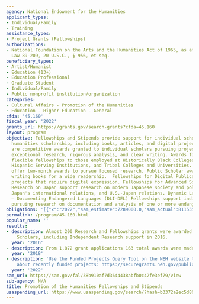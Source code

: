 ```yaml
---
agency: National Endowment for the Humanities
applicant_types:
- Individual/Family
- Training
assistance_types:
- Project Grants (Fellowships)
authorizations:
- National Foundation on the Arts and the Humanities Act of 1965, as amended, Public
  Law 89-209, 20 U.S.C., § 956, et seq.
beneficiary_types:
- Artist/Humanist
- Education (13+)
- Education Professional
- Graduate Student
- Individual/Family
- Public nonprofit institution/organization
categories:
- Cultural Affairs - Promotion of the Humanities
- Education - Higher Education - General
cfda: '45.160'
fiscal_year: '2022'
grants_url: https://grants.gov/search-grants?cfda=45.160
layout: program
objective: Fellowships and Stipends provide support for individual scholars to produce
  humanities scholarship, including books, articles, and digital projects. Fellowships
  are competitive awards granted to individual scholars pursuing projects that embody
  exceptional research, rigorous analysis, and clear writing. Awards for Faculty offer
  flexible fellowships to those employed at Historically Black Colleges and Universities,
  Hispanic Serving Institutions, and Tribal Colleges and Universities. Summer Stipends
  offer two-month awards to pursue focused research. Public Scholar awards encourage
  writing books for a wide readership.  Fellowships for Digital Publication support
  projects that require digital expression. Fellowships for Advanced Social Science
  Research on Japan support research on modern Japanese society and political economy,
  Japan's international relations, and U.S.-Japan relations. Dynamic Language Infrastructure
  – Documenting Endangered Languages (DLI-DEL) Fellowships support individual scholars
  pursuing research on documentation and analysis of one or more endangered languages.
obligations: '[{"x":"2022","sam_estimate":7289000.0,"sam_actual":8115350.0,"usa_spending_actual":252000.0},{"x":"2023","sam_estimate":8561000.0,"sam_actual":0.0,"usa_spending_actual":286000.0},{"x":"2024","sam_estimate":8375000.0,"sam_actual":0.0,"usa_spending_actual":229358.53999999998}]'
permalink: /program/45.160.html
popular_name: ''
results:
- description: Almost 200 Research and Fellowships grants were awarded to Humanities
    Scholars, including Independent Research support in 2016.
  year: '2016'
- description: From 1,872 grant applications 163 total awards were made.
  year: '2018'
- description: 'Use the Funded Projects Query Tool on the NEH website to learn more
    about recently funded projects: https://securegrants.neh.gov/publicquery/.'
  year: '2022'
sam_url: https://sam.gov/fal/38b910af7d3644438abfb0c42fe3ef79/view
sub-agency: N/A
title: Promotion of the Humanities Fellowships and Stipends
usaspending_url: https://www.usaspending.gov/search/?hash=b3372a2ec5d805a67057e4f05d05fbb2
---
```

